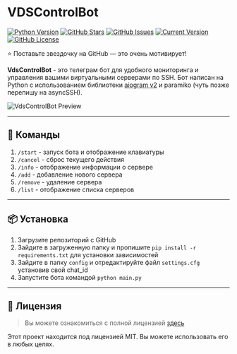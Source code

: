 # VDSControlBot

[![Python Version](https://img.shields.io/badge/Python-3.10-blue?style=for-the-badge)](https://www.python.org/) [![GitHub Stars](https://img.shields.io/github/stars/ilyhalight/VdsControlBot?logo=FemisioStars&style=for-the-badge)](https://github.com/ilyhalight/VdsControlBot/stargazers) [![GitHub Issues](https://img.shields.io/github/issues/ilyhalight/VdsControlBot?style=for-the-badge)](https://github.com/ilyhalight/VdsControlBot/issues) [![Current Version](https://img.shields.io/github/v/release/ilyhalight/VdsControlBot?style=for-the-badge)](https://github.com/ilyhalight/VdsControlBot) [![GitHub License](https://img.shields.io/github/license/ilyhalight/VdsControlBot?style=for-the-badge)](https://github.com/ilyhalight/VdsControlBot/blob/master/LICENSE)

⭐ Поставьте звездочку на GitHub — это очень мотивирует!

**VdsControlBot** - это телеграм бот для удобного мониторинга и управления вашими виртуальными серверами по SSH. Бот написан на Python с использованием библиотеки [aiogram v2](https://aiogram.dev/) и paramiko (чуть позже перепишу на asyncSSH). 

![VdsControlBot Preview](https://i.imgur.com/uJOB94B.png)

---

## 📜 Команды
1. `/start` - запуск бота и отображение клавиатуры
2. `/cancel` - сброс текущего действия
3. `/info` - отображение информации о сервере
4. `/add` - добавление нового сервера
5. `/remove` - удаление сервера 
6. `/list` - отображение списка серверов

---

## 📦 Установка
1. Загрузите репозиторий с GitHub
2. Зайдите в загруженную папку и пропишите `pip install -r requirements.txt` для установки зависимостей
3. Зайдите в папку `config` и отредактируйте файл `settings.cfg` установив свой chat_id
4. Запустите бота командой `python main.py`

---

## 📝 Лицензия
>Вы можете ознакомиться с полной лицензией [здесь](https://github.com/ilyhalight/VdsControlBot/blob/master/LICENSE)

Этот проект находится под лицензией MIT. Вы можете использовать его в любых целях.